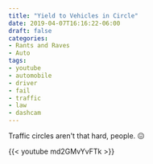 ```yaml
---
title: "Yield to Vehicles in Circle"
date: 2019-04-07T16:16:22-06:00
draft: false
categories:
- Rants and Raves
- Auto
tags:
- youtube
- automobile
- driver
- fail
- traffic
- law
- dashcam
---
```


Traffic circles aren't that hard, people. :confounded:

{{< youtube md2GMvYvFTk >}}
